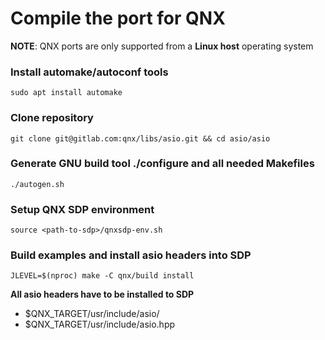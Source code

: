 # Compile the port for QNX

**NOTE**: QNX ports are only supported from a **Linux host** operating system

### Install automake/autoconf tools

`sudo apt install automake`

### Clone repository

`git clone git@gitlab.com:qnx/libs/asio.git && cd asio/asio`
	
### Generate GNU build tool ./configure and all needed Makefiles

`./autogen.sh`

### Setup QNX SDP environment

`source <path-to-sdp>/qnxsdp-env.sh`

### Build examples and install asio headers into SDP

`JLEVEL=$(nproc) make -C qnx/build install`


**All asio headers have to be installed to SDP**
* $QNX_TARGET/usr/include/asio/
* $QNX_TARGET/usr/include/asio.hpp
